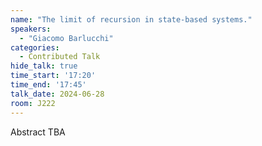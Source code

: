 ```yaml
---
name: "The limit of recursion in state-based systems."
speakers:
  - "Giacomo Barlucchi"
categories:
  - Contributed Talk
hide_talk: true
time_start: '17:20'
time_end: '17:45'
talk_date: 2024-06-28
room: J222
---
```


Abstract TBA
